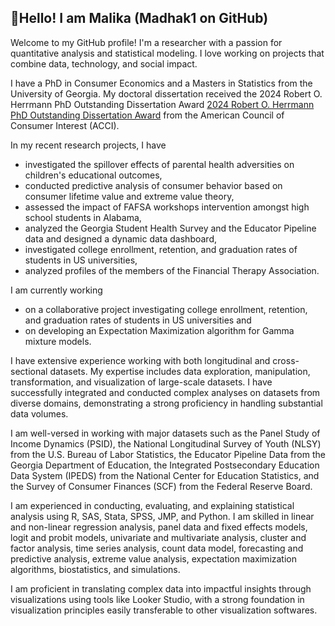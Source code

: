 ## 👋Hello! I am Malika (Madhak1 on GitHub)

Welcome to my GitHub profile! I'm a researcher with a passion for quantitative analysis and statistical modeling. I love working on projects that combine data, technology, and social impact. 

I have a PhD in Consumer Economics and a Masters in Statistics from the University of Georgia. My doctoral dissertation received the 2024 Robert O. Herrmann PhD Outstanding Dissertation Award [2024 Robert O. Herrmann PhD Outstanding Dissertation Award](https://www.consumerinterests.org/2024-award-winners) from the American Council of Consumer Interest (ACCI). 

In my recent research projects, I have 
  - investigated the spillover effects of parental health adversities on children's educational outcomes,
  - conducted predictive analysis of consumer behavior based on consumer lifetime value and extreme value theory,
  - assessed the impact of FAFSA workshops intervention amongst high school students in Alabama,
  - analyzed the Georgia Student Health Survey and the Educator Pipeline data and designed a dynamic data dashboard,
  - investigated college enrollment, retention, and graduation rates of students in US universities,
  - analyzed profiles of the members of the Financial Therapy Association.

I am currently working 
  - on a collaborative project investigating college enrollment, retention, and graduation rates of students in US universities and
  - on developing an Expectation Maximization algorithm for Gamma mixture models.

I have extensive experience working with both longitudinal and cross-sectional datasets. My expertise includes data exploration, manipulation, transformation, and visualization of large-scale datasets. I have successfully integrated and conducted complex analyses on datasets from diverse domains, demonstrating a strong proficiency in handling substantial data volumes.

I am well-versed in working with major datasets such as the Panel Study of Income Dynamics (PSID), the National Longitudinal Survey of Youth (NLSY) from the U.S. Bureau of Labor Statistics, the Educator Pipeline Data from the Georgia Department of Education, the Integrated Postsecondary Education Data System (IPEDS) from the National Center for Education Statistics, and the Survey of Consumer Finances (SCF) from the Federal Reserve Board.

I am experienced in conducting, evaluating, and explaining statistical analysis using R, SAS, Stata, SPSS, JMP, and Python. I am skilled in linear and non-linear regression analysis, panel data and fixed effects models, logit and probit models, univariate and multivariate analysis, cluster and factor analysis, time series analysis, count data model, forecasting and predictive analysis, extreme value analysis, expectation maximization algorithms, biostatistics, and simulations.

I am proficient in translating complex data into impactful insights through visualizations using tools like Looker Studio, with a strong foundation in visualization principles easily transferable to other visualization softwares.
